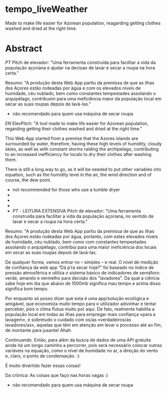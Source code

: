 # tempo_liveWeather

Made to make life easier for Azorean population, reagarding getting clothes washed and dried at the right time.

# Abstract

_PT_
Pitch de elevador: "Uma ferramenta construída para facilitar a vida da população açoriana e ajudar na decisao de lavar e secar a roupa na hora certa."

Resumo:
"A produção desta Web App partiu da premissa de que as ilhas dos Açores estão rodeadas por água e com os elevados níveis de humidade, céu nublado, bem como constantes tempestades assolando o arquipélago, contribuem para uma ineficiência maior da população local em secar as suas roupas depois de lavá-las."

- não recomendado para quem usa máquina de secar roupa

_EN_
ElevPitch: "A tool made to make life easier for Azorean population, regarding getting their clothes washed and dried at the right time."

This Web App started from a premise that the Azores islands are surrounded by water, therefore, having these high levels of humidity, cloudy skies, as well as with constant storms raiding the archipelago, contributing to an increased inefficiency for locals to dry their clothes after washing them.

There is still a long way to go, as it will be needed to put other variables into equation, such as the humidity level in the air, the wind direction and of course, the dew point.

- not recommended for those who use a tumble dryer
-
-
-
- _PT_ - LEITURA EXTENSIVA
  Pitch de elevador: "Uma ferramenta construída para facilitar a vida da população açoriana, no sentido de lavar e secar a roupa na hora certa."

Resumo:
"A produção desta Web App partiu da premissa de que as ilhas dos Açores estão rodeadas por água, portanto, com estes elevados níveis de humidade, céu nublado, bem como com constantes tempestades assolando o arquipélago, contribui para uma maior ineficiência dos locais em secar as suas roupas depois de lavá-las.

De qualquer forma, vamos entrar no – simples – e real. O nível de medição de confiança da web app “Dá p’ra secar hoje?” foi baseado no índice de pressão atmosférica e utiliza o sistema básico de indicadores de semáforo: verde, amarelo e vermelho para decisão dos "lavadores". Da qual a ciência sabe hoje em dia que abaixo de 1000mb significa mau tempo e acima disso significa bom tempo.

Por enquanto só posso dizer que esta é uma app/solução ecológica e amigável, que economiza muito tempo para o utilizador adivinhar e tentar perceber, pois o clima flutua muito por aqui. De fato, realmente habilita a população local em todas as ilhas para empregar mais confiança «para a lavagem», e sobretudo o cuidado com os/as «verdadeiros/as lavadores/as», aquelas que têm em atenção em levar o processo até ao fim, de montante para jusante! Ahah

Continuando. Então, para além da busca de dados de uma API gratuita ainda há um longo caminho a percorrer, pois será necessário colocar outras variáveis na equação, como o nível de humidade no ar, a direção do vento e, claro, o ponto de condensação. :)

É muito divertido fazer essas coisas!

Da crônica: As coisas que faço nas horas vagas :)

- não recomendado para quem usa máquina de secar roupa
